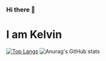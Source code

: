 ### Hi there 👋
# I am Kelvin
[![Top Langs](https://github-readme-stats.vercel.app/api/top-langs/?username=kelvinwambua)](https://github.com/anuraghazra/github-readme-stats)
![Anurag's GitHub stats](https://github-readme-stats.vercel.app/api?username=kelvinwambua&show_icons=true&theme=radical)

